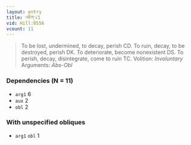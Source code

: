 ```yaml
---
layout: entry
title: འཇིག་√1
vid: Hill:0556
vcount: 11
---
```

> To be lost, undermined, to decay, perish CD\. To ruin, decay, to be destroyed, perish DK\. To deteriorate, become nonexistent DS\. To perish, decay, disintegrate, come to ruin TC\.
> Volition: _Involuntary_
> Arguments: _Abs-Obl_


### Dependencies (N = 11)
* `arg1` 6
* `aux` 2
* `obl` 2


### With unspecified obliques
* `arg1` `obl` 1
